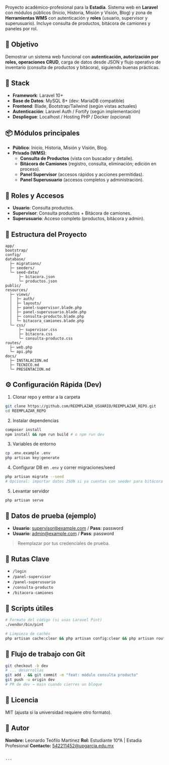 Proyecto académico-profesional para la **Estadía**. Sistema web en **Laravel** con módulos públicos (Inicio, Historia, Misión y Visión, Blog) y zona de **Herramientas WMS** con autenticación y **roles** (usuario, supervisor y superusuario). Incluye consulta de productos, bitácora de camiones y paneles por rol.

## 🎯 Objetivo
Demostrar un sistema web funcional con **autenticación, autorización por roles, operaciones CRUD**, carga de datos desde JSON y flujo operativo de inventario (consulta de productos y bitácora), siguiendo buenas prácticas.

## 🧱 Stack
- **Framework**: Laravel 10+
- **Base de Datos**: MySQL 8+ (dev: MariaDB compatible)
- **Frontend**: Blade, Bootstrap/Tailwind (según vistas actuales)
- **Autenticación**: Laravel Auth / Fortify (según implementación)
- **Despliegue**: Localhost / Hosting PHP / Docker (opcional)

## 📦 Módulos principales
- **Público**: Inicio, Historia, Misión y Visión, Blog.
- **Privado (WMS)**:
  - **Consulta de Productos** (vista con buscador y detalle).
  - **Bitácora de Camiones** (registro, consulta, eliminación; edición en proceso).
  - **Panel Supervisor** (accesos rápidos y acciones permitidas).
  - **Panel Superusuario** (accesos completos y administración).

## 🔐 Roles y Accesos
- **Usuario**: Consulta productos.
- **Supervisor**: Consulta productos + Bitácora de camiones.
- **Superusuario**: Acceso completo (productos, bitácora y admin).

## 📁 Estructura del Proyecto
```
app/
bootstrap/
config/
database/
  ├─ migrations/
  ├─ seeders/
  └─ seed-data/
      ├─ bitacora.json
      └─ productos.json
public/
resources/
  ├─ views/
  │  ├─ auth/
  │  ├─ layouts/
  │  ├─ panel-supervisor.blade.php
  │  ├─ panel-superusuario.blade.php
  │  ├─ consulta-producto.blade.php
  │  └─ bitacora_camiones.blade.php
  └─ css/
      ├─ supervisor.css
      ├─ bitacora.css
      └─ consulta-producto.css
routes/
  ├─ web.php
  └─ api.php
docs/
  ├─ INSTALACION.md
  ├─ TECNICO.md
  └─ PRESENTACION.md
```

## ⚙️ Configuración Rápida (Dev)
1. Clonar repo y entrar a la carpeta
```bash
git clone https://github.com/REEMPLAZAR_USUARIO/REEMPLAZAR_REPO.git
cd REEMPLAZAR_REPO
```
2. Instalar dependencias
```bash
composer install
npm install && npm run build # o npm run dev
```
3. Variables de entorno
```bash
cp .env.example .env
php artisan key:generate
```
4. Configurar DB en `.env` y correr migraciones/seed
```bash
php artisan migrate --seed
# Opcional: importar datos JSON si ya cuentas con seeder para bitácora y productos
```
5. Levantar servidor
```bash
php artisan serve
```

## 🧪 Datos de prueba (ejemplo)
- **Usuario**: supervisor@example.com / **Pass**: password
- **Usuario**: admin@example.com / **Pass**: password
> Reemplazar por tus credenciales de prueba.

## 🚦 Rutas Clave
- `/login`
- `/panel-supervisor`
- `/panel-superusuario`
- `/consulta-producto`
- `/bitacora-camiones`

## 📝 Scripts útiles
```bash
# Formato del código (si usas Laravel Pint)
./vendor/bin/pint

# Limpieza de cachés
php artisan cache:clear && php artisan config:clear && php artisan route:clear && php artisan view:clear
```

## 🔄 Flujo de trabajo con Git
```bash
git checkout -b dev
# ... desarrollas
git add . && git commit -m "feat: módulo consulta producto"
git push -u origin dev
# PR de dev → main cuando cierres un bloque
```

## 📄 Licencia
MIT (ajusta si la universidad requiere otro formato).

## 👤 Autor
**Nombre:** Leonardo Teófilo Martínez 
**Rol:** Estudiante 10°A  | Estadia Profesional
**Contacto:** 542211452@upgarcia.edu.mx
```

---
